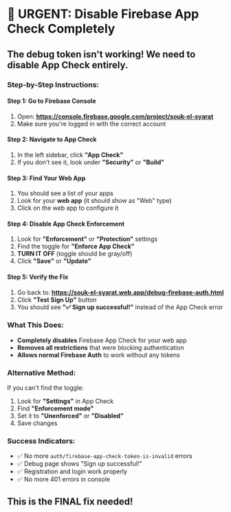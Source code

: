 # 🚨 URGENT: Disable Firebase App Check Completely

## The debug token isn't working! We need to disable App Check entirely.

### Step-by-Step Instructions:

#### Step 1: Go to Firebase Console
1. Open: **https://console.firebase.google.com/project/souk-el-syarat**
2. Make sure you're logged in with the correct account

#### Step 2: Navigate to App Check
1. In the left sidebar, click **"App Check"**
2. If you don't see it, look under **"Security"** or **"Build"**

#### Step 3: Find Your Web App
1. You should see a list of your apps
2. Look for your **web app** (it should show as "Web" type)
3. Click on the web app to configure it

#### Step 4: Disable App Check Enforcement
1. Look for **"Enforcement"** or **"Protection"** settings
2. Find the toggle for **"Enforce App Check"**
3. **TURN IT OFF** (toggle should be gray/off)
4. Click **"Save"** or **"Update"**

#### Step 5: Verify the Fix
1. Go back to: **https://souk-el-syarat.web.app/debug-firebase-auth.html**
2. Click **"Test Sign Up"** button
3. You should see **"✅ Sign up successful!"** instead of the App Check error

### What This Does:
- **Completely disables** Firebase App Check for your web app
- **Removes all restrictions** that were blocking authentication
- **Allows normal Firebase Auth** to work without any tokens

### Alternative Method:
If you can't find the toggle:
1. Look for **"Settings"** in App Check
2. Find **"Enforcement mode"**
3. Set it to **"Unenforced"** or **"Disabled"**
4. Save changes

### Success Indicators:
- ✅ No more `auth/firebase-app-check-token-is-invalid` errors
- ✅ Debug page shows "Sign up successful!"
- ✅ Registration and login work properly
- ✅ No more 401 errors in console

## This is the FINAL fix needed!
